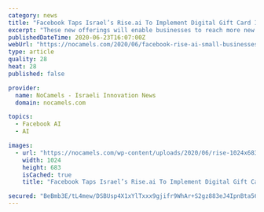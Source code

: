 ```yaml
---
category: news
title: "Facebook Taps Israel’s Rise.ai To Implement Digital Gift Card Initiative For Small Businesses"
excerpt: "These new offerings will enable businesses to reach more new customers, increase traffic, and maintain their activity during the COVID-19 crisis."
publishedDateTime: 2020-06-23T16:07:00Z
webUrl: "https://nocamels.com/2020/06/facebook-rise-ai-small-businesses-gift-card/"
type: article
quality: 28
heat: 28
published: false

provider:
  name: NoCamels - Israeli Innovation News
  domain: nocamels.com

topics:
  - Facebook AI
  - AI

images:
  - url: "https://nocamels.com/wp-content/uploads/2020/06/rise-1024x683.jpg"
    width: 1024
    height: 683
    isCached: true
    title: "Facebook Taps Israel’s Rise.ai To Implement Digital Gift Card Initiative For Small Businesses"

secured: "BeBmb3E/tL4mew/DSBUsp4X1xYlTxxx9gjifr9WhAr+S2gz883eJ4IpnBta56VUP2wnzA5KULF/G4XX9GPYTkVwFYGbbsyF2qBZ+T8CRT9V40OD/DxzAMYOny8BLQDQLNDynkc+26qePZ5vAu8Dv2q0lgPqxqCxcIzmKGZ0L/cP1T0mwH/yOWTvpN0WO4w2ShPtt/OQZnAlzIxd59StOmYTjLbqCs+PMW41gvsiR8q3yhCfn8GTuFgjEE96xfAmonPe/icbK1XOMsNv50+zmHAR+ljhHm9bTHIKWX4BwD6bn4G9PQtOdyaSqFWvJrBL/Y48koRPB1ByLOUa5E6NcBw==;zJ9fRQNhY1YqK3YvmEkrpQ=="
---
```


